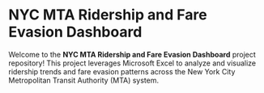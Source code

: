 # NYC MTA Ridership and Fare Evasion Dashboard
Welcome to the **NYC MTA Ridership and Fare Evasion Dashboard** project repository! This project leverages Microsoft Excel to analyze and visualize ridership trends and fare evasion patterns across the New York City Metropolitan Transit Authority (MTA) system.
